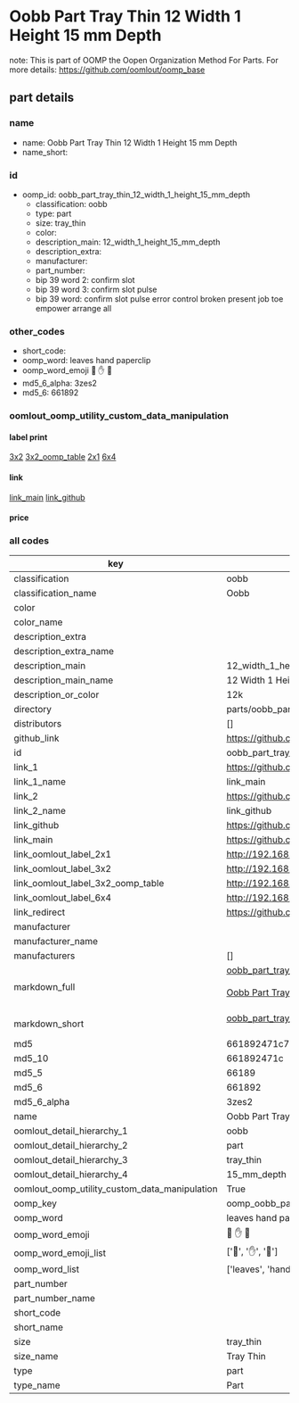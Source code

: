 # Oobb Part Tray Thin 12 Width 1 Height 15 mm Depth  

note: This is part of OOMP the Oopen Organization Method For Parts. For more details: https://github.com/oomlout/oomp_base

##  part details
  







### name
* name: Oobb Part Tray Thin 12 Width 1 Height 15 mm Depth
* name_short: 
### id
* oomp_id: oobb_part_tray_thin_12_width_1_height_15_mm_depth
  * classification: oobb
  * type: part
  * size: tray_thin
  * color: 
  * description_main: 12_width_1_height_15_mm_depth
  * description_extra: 
  * manufacturer: 
  * part_number: 
  * bip 39 word 2: confirm slot
  * bip 39 word 3: confirm slot pulse
  * bip 39 word: confirm slot pulse error control broken present job toe empower arrange all

### other_codes
* short_code: 
* oomp_word: leaves hand paperclip
* oomp_word_emoji :leaves: :hand: :paperclip:
* md5_6_alpha: 3zes2
* md5_6: 661892






### oomlout_oomp_utility_custom_data_manipulation
#### label print
[3x2](http://192.168.1.245:1112/?label=oomp%203zes2)
[3x2_oomp_table](http://192.168.1.108:1112/?label=oomp%203zes2)
[2x1](http://192.168.1.242:1112/?label=oomp%203zes2)
[6x4](http://192.168.1.55:1112/?label=oomp%203zes2)    

#### link

[link_main](https://github.com/oomlout/oomlout_oomp_version_1_messy/tree/main/parts/oobb_part_tray_thin_12_width_1_height_15_mm_depth) [link_github](https://github.com/oomlout/oomlout_oomp_version_1_messy/tree/main/parts/oobb_part_tray_thin_12_width_1_height_15_mm_depth)                             

#### price







### all codes 
| key | value |  
| --- | --- |  
| classification | oobb |  
| classification_name | Oobb |  
| color |  |  
| color_name |  |  
| description_extra |  |  
| description_extra_name |  |  
| description_main | 12_width_1_height_15_mm_depth |  
| description_main_name | 12 Width 1 Height 15 mm Depth |  
| description_or_color | 12k |  
| directory | parts/oobb_part_tray_thin_12_width_1_height_15_mm_depth |  
| distributors | [] |  
| github_link | https://github.com/oomlout/oomlout_oomp_part_src/tree/main/parts/oobb_part_tray_thin_12_width_1_height_15_mm_depth |  
| id | oobb_part_tray_thin_12_width_1_height_15_mm_depth |  
| link_1 | https://github.com/oomlout/oomlout_oomp_version_1_messy/tree/main/parts/oobb_part_tray_thin_12_width_1_height_15_mm_depth |  
| link_1_name | link_main |  
| link_2 | https://github.com/oomlout/oomlout_oomp_version_1_messy/tree/main/parts/oobb_part_tray_thin_12_width_1_height_15_mm_depth |  
| link_2_name | link_github |  
| link_github | https://github.com/oomlout/oomlout_oomp_version_1_messy/tree/main/parts/oobb_part_tray_thin_12_width_1_height_15_mm_depth |  
| link_main | https://github.com/oomlout/oomlout_oomp_version_1_messy/tree/main/parts/oobb_part_tray_thin_12_width_1_height_15_mm_depth |  
| link_oomlout_label_2x1 | http://192.168.1.242:1112/?label=oomp%203zes2 |  
| link_oomlout_label_3x2 | http://192.168.1.245:1112/?label=oomp%203zes2 |  
| link_oomlout_label_3x2_oomp_table | http://192.168.1.108:1112/?label=oomp%203zes2 |  
| link_oomlout_label_6x4 | http://192.168.1.55:1112/?label=oomp%203zes2 |  
| link_redirect | https://github.com/oomlout/oomlout_oomp_version_1_messy/tree/main/parts/oobb_part_tray_thin_12_width_1_height_15_mm_depth |  
| manufacturer |  |  
| manufacturer_name |  |  
| manufacturers | [] |  
| markdown_full | [oobb_part_tray_thin_12_width_1_height_15_mm_depth](none)<br>[](none)<br>[Oobb Part Tray Thin 12 Width 1 Height 15 Mm Depth](none)<br><br> |  
| markdown_short | [oobb_part_tray_thin_12_width_1_height_15_mm_depth](none)<br><br> |  
| md5 | 661892471c7815407217b4cd5b330177 |  
| md5_10 | 661892471c |  
| md5_5 | 66189 |  
| md5_6 | 661892 |  
| md5_6_alpha | 3zes2 |  
| name | Oobb Part Tray Thin 12 Width 1 Height 15 mm Depth |  
| oomlout_detail_hierarchy_1 | oobb |  
| oomlout_detail_hierarchy_2 | part |  
| oomlout_detail_hierarchy_3 | tray_thin |  
| oomlout_detail_hierarchy_4 | 15_mm_depth |  
| oomlout_oomp_utility_custom_data_manipulation | True |  
| oomp_key | oomp_oobb_part_tray_thin_12_width_1_height_15_mm_depth |  
| oomp_word | leaves hand paperclip |  
| oomp_word_emoji | :leaves: :hand: :paperclip: |  
| oomp_word_emoji_list | [':leaves:', ':hand:', ':paperclip:'] |  
| oomp_word_list | ['leaves', 'hand', 'paperclip'] |  
| part_number |  |  
| part_number_name |  |  
| short_code |  |  
| short_name |  |  
| size | tray_thin |  
| size_name | Tray Thin |  
| type | part |  
| type_name | Part |  
